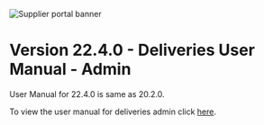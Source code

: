 ![Supplier portal banner](../../../../images/banner-supplier-portal.jpg)

# Version 22.4.0 - Deliveries User Manual - Admin

User Manual for 22.4.0 is same as 20.2.0. 

To view the user manual for deliveries admin click [here](../20.2.0/usermanual-supplierportal-deliveries-admin.md).

